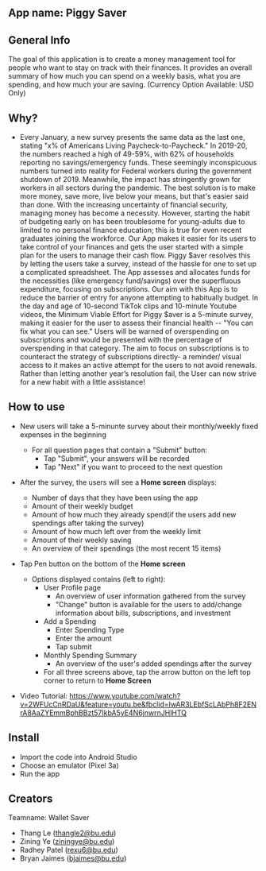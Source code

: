 ## App name: Piggy Saver 

## General Info 
The goal of this application is to create a money management tool for people who want to stay on track with their finances. It provides an overall summary of how much you can spend on a weekly basis, what you are spending, and how much your are saving. (Currency Option Available: USD Only)
## Why?
- Every January, a new survey presents the same data as the last one, stating "x% of Americans Living Paycheck-to-Paycheck." In  2019-20, the numbers reached a high of 49-59%, with 62% of households reporting no savings/emergency funds. These seemingly inconspicuous numbers turned into reality for Federal workers during the government shutdown of 2019. Meanwhile, the impact has stringently grown for workers in all sectors during the pandemic. The best solution is to make more money, save more, live below your means, but that's easier said than done. With the increasing uncertainty of financial security, managing money has become a necessity. However, starting the habit of budgeting early on has been troublesome for young-adults due to limited to no personal finance education; this is true for even recent graduates joining the workforce. 
	Our App makes it easier for its users to take control of your finances and gets the user started with a simple plan for the users to manage their cash flow. Piggy $aver resolves this by letting the users take a survey, instead of the hassle for one to set up a complicated spreadsheet. The App assesses and allocates funds for the necessities (like emergency fund/savings) over the superfluous expenditure, focusing on subscriptions. Our aim with this App is to reduce the barrier of entry for anyone attempting to habitually budget. In the day and age of 10-second TikTok clips and 10-minute Youtube videos, the Minimum Viable Effort for Piggy $aver is a 5-minute survey, making it easier for the user to assess their financial health -- "You can fix what you can see." Users will be warned of overspending on subscriptions and would be presented with the percentage of overspending in that category. The aim to focus on subscriptions is to counteract the strategy of subscriptions directly- a reminder/ visual access to it makes an active attempt for the users to not avoid renewals. Rather than letting another year’s resolution fail, the User can now strive for a new habit with a little assistance!
## How to use
- New users will take a 5-minunte survey about their monthly/weekly fixed expenses in the beginning 
	- For all question pages that contain a "Submit" button:
		- Tap "Submit", your answers will be recorded
		- Tap "Next" if you want to proceed to the next question
- After the survey, the users will see a **Home screen** displays:
	- Number of days that they have been using the app
	- Amount of their weekly budget
	- Amount of how much they already spend(if the users add new spendings after taking the survey)
	- Amount of how much left over from the weekly limit
	- Amount of their weekly saving
	- An overview of their spendings (the most recent 15 items)		
	
- Tap Pen button on the bottom of the **Home screen** 
	- Options displayed contains (left to right):
		- User Profile page
			- An overview of user information gathered from the survey
			- "Change" button is available for the users to add/change information about bills, subscriptions, and investment 
		- Add a Spending
			- Enter Spending Type
			- Enter the amount
			- Tap submit
		- Monthly Spending Summary
			- An overview of the user's added spendings after the survey
		- For all three screens above, tap the arrow button on the left top corner to return to **Home Screen**

- Video Tutorial: https://www.youtube.com/watch?v=2WFUcCnRDaU&feature=youtu.be&fbclid=IwAR3LEbfScLAbPh8F2ENrA8AaZYEmmBphBBzt57IkbA5yE4N6jnwrnJHlHTQ

##  Install
- Import the code into Android Studio
- Choose an emulator (Pixel 3a)
- Run the app

##  Creators
Teamname: Wallet Saver
- Thang Le (thangle2@bu.edu)
- Zining Ye (ziningye@bu.edu)
- Radhey Patel (rexu6@bu.edu)
- Bryan Jaimes (bjaimes@bu.edu)


